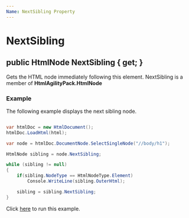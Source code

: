 ```yaml
---
Name: NextSibling Property
---
```


# NextSibling

## public HtmlNode NextSibling { get; }

Gets the HTML node immediately following this element. NextSibling is a member of **HtmlAgilityPack.HtmlNode**

### Example

The following example displays the next sibling node.

```csharp

var htmlDoc = new HtmlDocument();
htmlDoc.LoadHtml(html);

var node = htmlDoc.DocumentNode.SelectSingleNode("//body/h1");

HtmlNode sibling = node.NextSibling;

while (sibling != null)
{
    if(sibling.NodeType == HtmlNodeType.Element)
        Console.WriteLine(sibling.OuterHtml);

    sibling = sibling.NextSibling;
}

```

Click [here](https://dotnetfiddle.net/k2k3IJ) to run this example.
